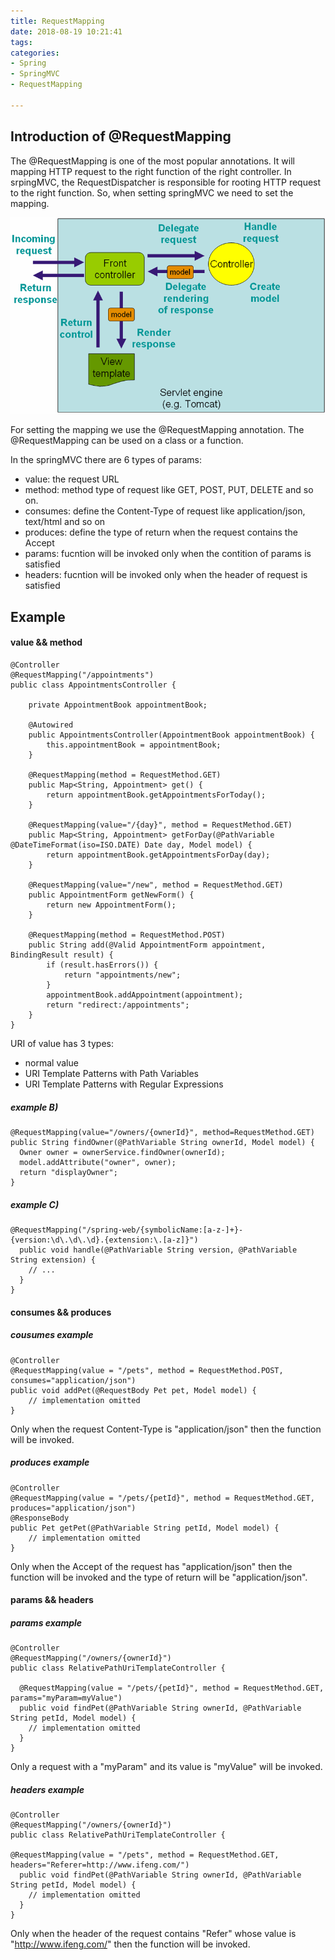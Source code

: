 ```yaml
---
title: RequestMapping
date: 2018-08-19 10:21:41
tags:
categories:
- Spring
- SpringMVC
- RequestMapping

---
```

## Introduction of @RequestMapping
The @RequestMapping  is one of the most popular annotations. It will mapping HTTP request to the right function of the right controller. In srpingMVC, the RequestDispatcher is responsible for rooting HTTP request to the right function. So, when setting springMVC we need to set the mapping.  

![](Spring-SpringMVC-RequestMapping/1.png)

For setting the mapping we use the @RequestMapping annotation. The @RequestMapping can be used on a class or a function. 
 
In the springMVC there are 6 types of params:

- value: the request URL
- method: method type of request like GET, POST, PUT, DELETE and so on.
- consumes: define the Content-Type of request like application/json, text/html and so on
- produces: define the type of return when the request contains the Accept
- params: fucntion will be invoked only when the contition of params is satisfied
- headers:  fucntion will be invoked only when the header of request is satisfied

## Example

#### value  && method

	@Controller  
	@RequestMapping("/appointments")  
	public class AppointmentsController {  
	  
	    private AppointmentBook appointmentBook;  
	      
	    @Autowired  
	    public AppointmentsController(AppointmentBook appointmentBook) {  
	        this.appointmentBook = appointmentBook;  
	    }  
	  
	    @RequestMapping(method = RequestMethod.GET)  
	    public Map<String, Appointment> get() {  
	        return appointmentBook.getAppointmentsForToday();  
	    }  
	  
	    @RequestMapping(value="/{day}", method = RequestMethod.GET)  
	    public Map<String, Appointment> getForDay(@PathVariable @DateTimeFormat(iso=ISO.DATE) Date day, Model model) {  
	        return appointmentBook.getAppointmentsForDay(day);  
	    }  
	  
	    @RequestMapping(value="/new", method = RequestMethod.GET)  
	    public AppointmentForm getNewForm() {  
	        return new AppointmentForm();  
	    }  
	  
	    @RequestMapping(method = RequestMethod.POST)  
	    public String add(@Valid AppointmentForm appointment, BindingResult result) {  
	        if (result.hasErrors()) {  
	            return "appointments/new";  
	        }  
	        appointmentBook.addAppointment(appointment);  
	        return "redirect:/appointments";  
	    }  
	}


URI of value has 3 types:

- normal value
- URI Template Patterns with Path Variables
- URI Template Patterns with Regular Expressions


##### example B)

	@RequestMapping(value="/owners/{ownerId}", method=RequestMethod.GET)  
	public String findOwner(@PathVariable String ownerId, Model model) {  
	  Owner owner = ownerService.findOwner(ownerId);    
	  model.addAttribute("owner", owner);    
	  return "displayOwner";   
	}
  
##### example C)
	
	@RequestMapping("/spring-web/{symbolicName:[a-z-]+}-{version:\d\.\d\.\d}.{extension:\.[a-z]}")  
	  public void handle(@PathVariable String version, @PathVariable String extension) {      
	    // ...  
	  }  
	}


#### consumes && produces
##### cousumes example

	@Controller  
	@RequestMapping(value = "/pets", method = RequestMethod.POST, consumes="application/json")  
	public void addPet(@RequestBody Pet pet, Model model) {      
	    // implementation omitted  
	} 

Only when the request Content-Type is "application/json" then the function will be invoked.

##### produces example

	@Controller  
	@RequestMapping(value = "/pets/{petId}", method = RequestMethod.GET, produces="application/json")  
	@ResponseBody  
	public Pet getPet(@PathVariable String petId, Model model) {      
	    // implementation omitted  
	}

Only when the Accept of the request has "application/json" then the function will be invoked and the type of return will be "application/json".
  
#### params && headers
##### params example
	
	@Controller  
	@RequestMapping("/owners/{ownerId}")  
	public class RelativePathUriTemplateController {  
	  
	  @RequestMapping(value = "/pets/{petId}", method = RequestMethod.GET, params="myParam=myValue")  
	  public void findPet(@PathVariable String ownerId, @PathVariable String petId, Model model) {      
	    // implementation omitted  
	  }  
	}

Only a request with a "myParam" and its value is "myValue" will be invoked.

##### headers example

	@Controller  
	@RequestMapping("/owners/{ownerId}")  
	public class RelativePathUriTemplateController {  
	  
	@RequestMapping(value = "/pets", method = RequestMethod.GET, headers="Referer=http://www.ifeng.com/")  
	  public void findPet(@PathVariable String ownerId, @PathVariable String petId, Model model) {      
	    // implementation omitted  
	  }  
	}

Only when the header of the request contains "Refer" whose value is "http://www.ifeng.com/" then the function will be invoked.